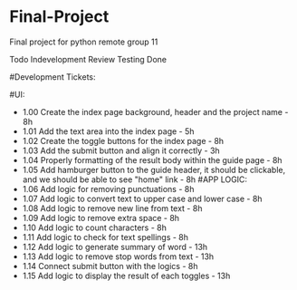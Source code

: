 # Final-Project
Final project for python remote group 11

Todo    Indevelopment   Review  Testing  Done

#Development Tickets:

#UI:
* 1.00 Create the index page background, header and the project name - 8h
* 1.01 Add the text area into the index page - 5h
* 1.02 Create the toggle buttons for the index page - 8h
* 1.03 Add the submit button and align it correctly - 3h
* 1.04 Properly formatting of the result body within the guide page - 8h
* 1.05 Add hamburger button to the guide header, it should be clickable, and we should be able to see "home" link - 8h
#APP LOGIC:
* 1.06 Add logic for removing punctuations - 8h
* 1.07 Add logic to convert text to upper case and lower case - 8h
* 1.08 Add logic to remove new line from text - 8h
* 1.09 Add logic to remove extra space - 8h
* 1.10 Add logic to count characters - 8h
* 1.11 Add logic to check for text spellings - 8h
* 1.12 Add logic to generate summary of word - 13h
* 1.13 Add logic to remove stop words from text - 13h
* 1.14 Connect submit button with the logics - 8h
* 1.15 Add logic to display the result of each toggles - 13h

